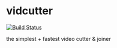 # vidcutter

[![Build Status](https://travis-ci.org/UnitedRPMs/vidcutter.svg?branch=master)](https://travis-ci.org/UnitedRPMs/vidcutter)

the simplest + fastest video cutter & joiner
